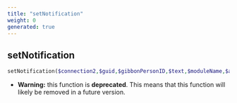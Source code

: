 ```yaml
---
title: "setNotification"
weight: 0
generated: true
---
```


## setNotification



```php
setNotification($connection2,$guid,$gibbonPersonID,$text,$moduleName,$actionLink )
```



* **Warning:** this function is **deprecated**. This means that this function will likely be removed in a future version.


